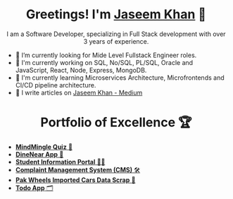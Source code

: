 <h1 align="center">Greetings! I'm <a href="https://linktr.ee/jaseemkhandev">Jaseem Khan</a> 👋</h1>
<p align="center">I am a Software Developer, specializing in Full Stack development with over 3 years of experience.</p>

- 🔭 I’m currently looking for Mide Level Fullstack Engineer roles.
- 🌱 I'm currently working on SQL, No/SQL, PL/SQL, Oracle and JavaScript, React, Node, Express, MongoDB.
- 🌱 I'm currently learning Microservices Architecture, Microfrontends and CI/CD pipeline architecture.
- 📝 I write articles on [Jaseem Khan - Medium](https://medium.com/@jaseemkhandev)

<h1 align="center">Portfolio of Excellence 🏆</h1>

- [**MindMingle Quiz** 🔄](https://paws-and-sips-9ytbhzh.gamma.site)
- [**DineNear App** 🍔](https://github.com/JaseemKhan211/DineNear-Frontend)
- [**Student Information Portal** 🧑‍🎓](https://student-info-portal-five.vercel.app/)
- [**Complaint Management System (CMS)**  🛠️](https://apex.oracle.com/pls/apex/r/jasorcel/complaint-management-system-cms/login) 
- [**Pak Wheels Imported Cars Data Scrap** 🚗](https://github.com/JaseemKhan211/PakWheels-Imported-Cars-DataScrap)
- [**Todo App** 🗂️](https://jaseemkhan211.github.io/TodoApp)

